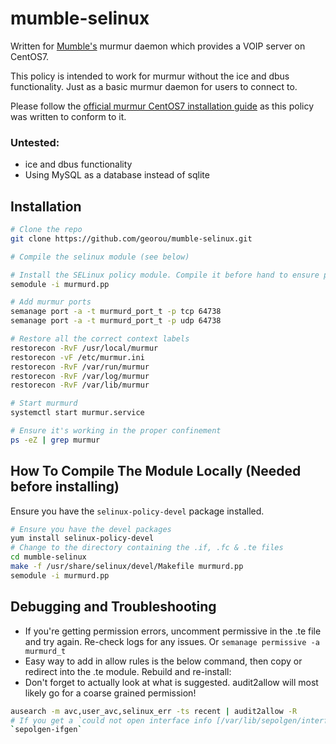 # mumble-selinux

Written for [Mumble's](https://www.mumble.com) murmur daemon which provides a VOIP server on CentOS7.

This policy is intended to work for murmur without the ice and dbus functionality. Just as a basic murmur daemon for users to connect to.

Please follow the [official murmur CentOS7 installation guide](https://wiki.mumble.info/wiki/Install_CentOS7) as this policy was written to conform to it.

### Untested:
* ice and dbus functionality
* Using MySQL as a database instead of sqlite

## Installation
```sh
# Clone the repo
git clone https://github.com/georou/mumble-selinux.git

# Compile the selinux module (see below)

# Install the SELinux policy module. Compile it before hand to ensure proper compatibility (see below)
semodule -i murmurd.pp

# Add murmur ports
semanage port -a -t murmurd_port_t -p tcp 64738
semanage port -a -t murmurd_port_t -p udp 64738

# Restore all the correct context labels
restorecon -RvF /usr/local/murmur
restorecon -vF /etc/murmur.ini
restorecon -RvF /var/run/murmur
restorecon -RvF /var/log/murmur
restorecon -RvF /var/lib/murmur

# Start murmurd
systemctl start murmur.service

# Ensure it's working in the proper confinement
ps -eZ | grep murmur
```

## How To Compile The Module Locally (Needed before installing)
Ensure you have the `selinux-policy-devel` package installed.
```sh
# Ensure you have the devel packages
yum install selinux-policy-devel
# Change to the directory containing the .if, .fc & .te files
cd mumble-selinux
make -f /usr/share/selinux/devel/Makefile murmurd.pp
semodule -i murmurd.pp
```

## Debugging and Troubleshooting

* If you're getting permission errors, uncomment permissive in the .te file and try again. Re-check logs for any issues. Or `semanage permissive -a murmurd_t`
* Easy way to add in allow rules is the below command, then copy or redirect into the .te module. Rebuild and re-install:
* Don't forget to actually look at what is suggested. audit2allow will most likely go for a coarse grained permission!

```sh
ausearch -m avc,user_avc,selinux_err -ts recent | audit2allow -R
# If you get a `could not open interface info [/var/lib/sepolgen/interface_info]` error. Ensure policycoreutils-devel is installed and/or run:
`sepolgen-ifgen`
```
